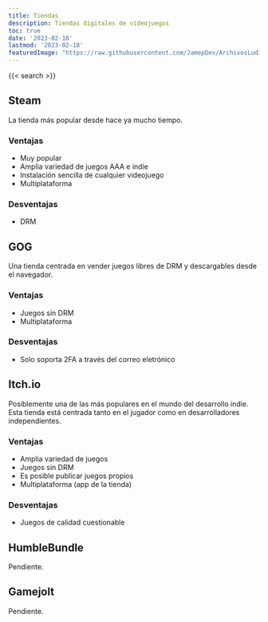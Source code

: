 ```yaml
---
title: Tiendas
description: Tiendas digitales de videojuegos
toc: true
date: '2023-02-18'
lastmod: '2023-02-18'
featuredImage: "https://raw.githubusercontent.com/JamepDev/ArchivosLudicos/main/images/shop.jpg"
---
```

{{< search >}}

## Steam
La tienda más popular desde hace ya mucho tiempo.
### Ventajas
* Muy popular
* Amplia variedad de juegos AAA e indie
* Instalación sencilla de cualquier videojuego
* Multiplataforma
### Desventajas
* DRM

## GOG
Una tienda centrada en vender juegos libres de DRM y descargables desde el
navegador.
### Ventajas
* Juegos sin DRM
* Multiplataforma
### Desventajas
* Solo soporta 2FA a través del correo eletrónico

## Itch.io
Posiblemente una de las más populares en el mundo del desarrollo indie. Esta
tienda está centrada tanto en el jugador como en desarrolladores independientes.
### Ventajas
* Amplia variedad de juegos
* Juegos sin DRM
* Es posible publicar juegos propios
* Multiplataforma (app de la tienda)
### Desventajas
* Juegos de calidad cuestionable

## HumbleBundle
Pendiente.

## Gamejolt
Pendiente.

